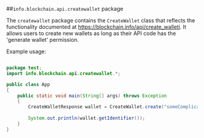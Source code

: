 ##`info.blockchain.api.createwallet` package

The `createwallet` package contains the `CreateWallet` class that reflects the functionality documented at https://blockchain.info/api/create_walleti. It allows users to create new wallets as long as their API code has the 'generate wallet' permission. 

Example usage:

```java

package test;
import info.blockchain.api.createwallet.*;

public class App 
{
    public static void main(String[] args) throws Exception
    {	
    	CreateWalletResponse wallet = CreateWallet.create("someComplicated123Password", "8fd2335e-720c-442b-9694-83bdd2983cc9");
    	
    	System.out.println(wallet.getIdentifier());
    }
}

```